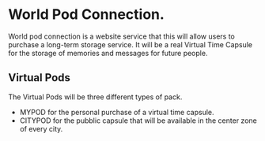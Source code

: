 # World Pod Connection.
World pod connection is a website service that this will allow users to purchase a long-term storage service. It will be a real Virtual Time Capsule for the storage of memories and messages for future people. 

## Virtual Pods
The Virtual Pods will be three different types of pack. 
- MYPOD for the personal purchase of a virtual time capsule.
- CITYPOD for the pubblic capsule that will be available in the center zone of every city.

